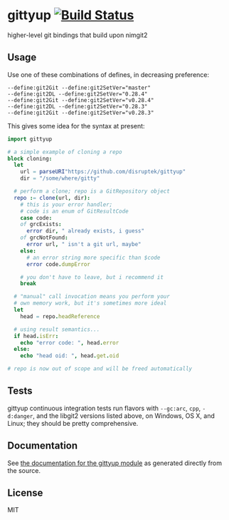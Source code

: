 # gittyup [![Build Status](https://travis-ci.org/disruptek/gittyup.svg?branch=master)](https://travis-ci.org/disruptek/gittyup)
higher-level git bindings that build upon nimgit2

## Usage
Use one of these combinations of defines, in decreasing preference:

```
--define:git2Git --define:git2SetVer="master"
--define:git2DL --define:git2SetVer="0.28.4"
--define:git2Git --define:git2SetVer="v0.28.4"
--define:git2DL --define:git2SetVer="0.28.3"
--define:git2Git --define:git2SetVer="v0.28.3"
```

This gives some idea for the syntax at present:

```nim
import gittyup

# a simple example of cloning a repo
block cloning:
  let
    url = parseURI"https://github.com/disruptek/gittyup"
    dir = "/some/where/gitty"

  # perform a clone; repo is a GitRepository object
  repo := clone(url, dir):
    # this is your error handler;
    # code is an enum of GitResultCode
    case code:
    of grcExists:
      error dir, " already exists, i guess"
    of grcNotFound:
      error url, " isn't a git url, maybe"
    else:
      # an error string more specific than $code
      error code.dumpError

    # you don't have to leave, but i recommend it
    break

  # "manual" call invocation means you perform your
  # own memory work, but it's sometimes more ideal
  let
    head = repo.headReference

  # using result semantics...
  if head.isErr:
    echo "error code: ", head.error
  else:
    echo "head oid: ", head.get.oid

# repo is now out of scope and will be freed automatically
```

## Tests

gittyup continuous integration tests run flavors with `--gc:arc`, `cpp`,
`-d:danger`, and the libgit2 versions listed above, on Windows, OS X, and
Linux; they should be pretty comprehensive.

## Documentation
See [the documentation for the gittyup module](https://disruptek.github.io/gittyup/gittyup.html) as generated directly from the source.

## License
MIT
